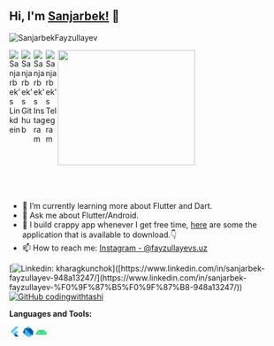 ## Hi, I'm [Sanjarbek!](https://www.instagram.com/fayzullayevs.uz/) 👋

<p align="left"> <img src="https://komarev.com/ghpvc/?username=sanjarbekfayzullayev&label=Views&color=blue&style=plastic" alt="SanjarbekFayzullayev" /> </p>

<a href="https://www.instagram.com/fayzullayevs.uz/"><img src="https://github.com/SanjarbekFayzullayev/La-Ziyofat-Restaurant/blob/master/assets/" width="248" height="208" ></a>
<a href="https://www.linkedin.com/in/sanjarbek-fayzullayev-948a13247/">
  <img align="left" alt="Sanjarbek's Linkdein" width="22px" src="https://cdn.jsdelivr.net/npm/simple-icons@v3/icons/linkedin.svg" />
</a>
<a href="https://github.com/SanjarbekFayzullayev">
  <img align="left" alt="Sanjarbek's Github" width="22px" src="https://cdn.jsdelivr.net/npm/simple-icons@v3/icons/github.svg" />
</a>
<a href="https://www.instagram.com/fayzullayevs.uz/">
  <img align="left" alt="Sanjarbek's Instagram" width="22px" src="https://cdn.jsdelivr.net/npm/simple-icons@v3/icons/instagram.svg" />
</a>
<a href="https://t.me/SanjarbekFayzullayev">
  <img align="left" alt="Sanjarbek's Telegram" width="22px" src="https://cdn.jsdelivr.net/npm/simple-icons@v3/icons/telegram.svg" />
</a>

<br/>
<br/>



- 🌱 I’m currently learning more about Flutter and Dart.
- 💬 Ask me about Flutter/Android.
- 📱 I build crappy app whenever I get free time, [here](https://play.google.com/store/apps/dev?id=6201008957698378119) are some the application that is available to download.👇
- 📫 How to reach me: [Instagram - @fayzullayevs.uz](https://www.instagram.com/fayzullayevs.uz/)


[![Linkedin: kharagkunchok](https://img.shields.io/badge/-SanjarbekFayzullayev-blue?style=flat-square&logo=Linkedin&logoColor=white&link=[https://www.linkedin.com/in/sanjarbek-fayzullayev-948a13247/](https://www.linkedin.com/in/sanjarbek-fayzullayev-%F0%9F%87%B5%F0%9F%87%B8-948a13247/))]([https://www.linkedin.com/in/sanjarbek-fayzullayev-948a13247/](https://www.linkedin.com/in/sanjarbek-fayzullayev-%F0%9F%87%B5%F0%9F%87%B8-948a13247/))
[![GitHub codingwithtashi](https://img.shields.io/github/followers/SanjarbekFayzullayev?label=follow&style=social)](https://github.com/SanjarbekFayzullayev)


**Languages and Tools:**  

<code><img height="20" src="https://raw.githubusercontent.com/github/explore/80688e429a7d4ef2fca1e82350fe8e3517d3494d/topics/flutter/flutter.png"></code>
<code><img height="20" src="https://raw.githubusercontent.com/github/explore/80688e429a7d4ef2fca1e82350fe8e3517d3494d/topics/dart/dart.png"></code>
<code><img height="20" src="https://raw.githubusercontent.com/github/explore/80688e429a7d4ef2fca1e82350fe8e3517d3494d/topics/android/android.png"></code>

<!-- <a href="https://github.com/codingwithtashi">
  <img align="center" src="https://github-readme-stats.vercel.app/api/top-langs/?username=codingwithtashi&theme=light&hide_langs_below=1" />
</a> -->
<!-- <a href="https://github.com/codingwithtashi">
 <img align="center" src="https://github-readme-stats.vercel.app/api?username=codingwithtashi&show_icons=true&theme=light&line_height=27" alt="Kunchok's github stats"/>
</a> -->
